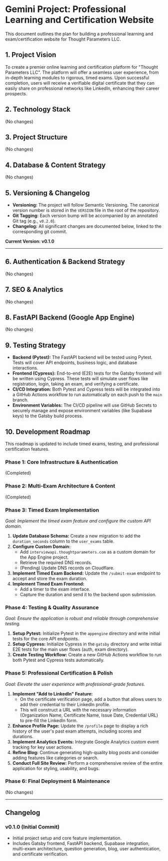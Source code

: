 # Gemini Project: Professional Learning and Certification Website

This document outlines the plan for building a professional learning and exam/certification website for Thought Parameters LLC.

## 1. Project Vision

To create a premier online learning and certification platform for "Thought Parameters LLC". The platform will offer a seamless user experience, from in-depth learning modules to rigorous, timed exams. Upon successful completion, users will receive a verifiable digital certificate that they can easily share on professional networks like LinkedIn, enhancing their career prospects.

## 2. Technology Stack
(No changes)

## 3. Project Structure
(No changes)

## 4. Database & Content Strategy
(No changes)

## 5. Versioning & Changelog

-   **Versioning:** The project will follow Semantic Versioning. The canonical version number is stored in the `VERSION` file in the root of the repository.
-   **Git Tagging:** Each version bump will be accompanied by an annotated Git tag (e.g., `v0.2.0`).
-   **Changelog:** All significant changes are documented below, linked to the corresponding git commit.

**Current Version: v0.1.0**

---

## 6. Authentication & Backend Strategy
(No changes)

## 7. SEO & Analytics
(No changes)

## 8. FastAPI Backend (Google App Engine)
(No changes)

## 9. Testing Strategy

-   **Backend (Pytest):** The FastAPI backend will be tested using Pytest. Tests will cover API endpoints, business logic, and database interactions.
-   **Frontend (Cypress):** End-to-end (E2E) tests for the Gatsby frontend will be written using Cypress. These tests will simulate user flows like registration, login, taking an exam, and verifying a certificate.
-   **CI/CD Integration:** Both Pytest and Cypress tests will be integrated into a GitHub Actions workflow to run automatically on each push to the `main` branch.
-   **Environment Variables:** The CI/CD pipeline will use GitHub Secrets to securely manage and expose environment variables (like Supabase keys) to the Gatsby build process.

## 10. Development Roadmap

This roadmap is updated to include timed exams, testing, and professional certification features.

### Phase 1: Core Infrastructure & Authentication
(Completed)

### Phase 2: Multi-Exam Architecture & Content
(Completed)

### Phase 3: Timed Exam Implementation

*Goal: Implement the timed exam feature and configure the custom API domain.*

1.  **Update Database Schema:** Create a new migration to add the `duration_seconds` column to the `user_exams` table.
2.  **Configure Custom Domain:**
    -   Add `interviewapi.thoughtparameters.com` as a custom domain for the App Engine project.
    -   Retrieve the required DNS records.
    -   (Pending) Update DNS records on Cloudflare.
3.  **Implement Timed Exam Backend:** Update the `/submit-exam` endpoint to accept and store the exam duration.
4.  **Implement Timed Exam Frontend:**
    -   Add a timer to the exam interface.
    -   Capture the duration and send it to the backend upon submission.

### Phase 4: Testing & Quality Assurance

*Goal: Ensure the application is robust and reliable through comprehensive testing.*

1.  **Setup Pytest:** Initialize Pytest in the `appengine` directory and write initial tests for the core API endpoints.
2.  **Setup Cypress:** Initialize Cypress in the `gatsby` directory and write initial E2E tests for the main user flows (auth, exam directory).
3.  **Create Testing Workflow:** Create a new GitHub Actions workflow to run both Pytest and Cypress tests automatically.

### Phase 5: Professional Certification & Polish

*Goal: Elevate the user experience with professional-grade features.*

1.  **Implement "Add to LinkedIn" Feature:**
    -   On the certificate verification page, add a button that allows users to add their credential to their LinkedIn profile.
    -   This will construct a URL with the necessary information (Organization Name, Certificate Name, Issue Date, Credential URL) to pre-fill the LinkedIn form.
2.  **Enhance Profile Page:** Update the `/profile` page to display a rich history of the user's past exam attempts, including scores and durations.
3.  **Implement Analytics Events:** Integrate Google Analytics custom event tracking for key user actions.
4.  **Refine Blog:** Continue generating high-quality blog posts and consider adding features like categories or search.
5.  **Conduct Full Site Review:** Perform a comprehensive review of the entire application for styling, usability, and bugs.

### Phase 6: Final Deployment & Maintenance
(No changes)

---

## Changelog

### v0.1.0 (Initial Commit)
- Initial project setup and core feature implementation.
- Includes Gatsby frontend, FastAPI backend, Supabase integration, multi-exam architecture, question generation, blog, user authentication, and certificate verification.